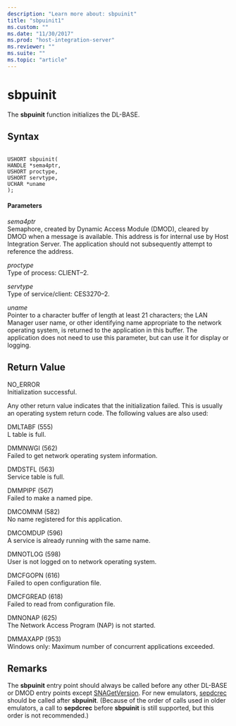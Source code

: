 ```yaml
---
description: "Learn more about: sbpuinit"
title: "sbpuinit1"
ms.custom: ""
ms.date: "11/30/2017"
ms.prod: "host-integration-server"
ms.reviewer: ""
ms.suite: ""
ms.topic: "article"
---
```

# sbpuinit
The **sbpuinit** function initializes the DL-BASE.  
  
## Syntax  
  
```  
  
USHORT sbpuinit(   
HANDLE *sema4ptr,   
USHORT proctype,   
USHORT servtype,   
UCHAR *uname   
);  
```  
  
#### Parameters  
 *sema4ptr*  
 Semaphore, created by Dynamic Access Module (DMOD), cleared by DMOD when a message is available. This address is for internal use by Host Integration Server. The application should not subsequently attempt to reference the address.  
  
 *proctype*  
 Type of process: CLIENT–2.  
  
 *servtype*  
 Type of service/client: CES3270–2.  
  
 *uname*  
 Pointer to a character buffer of length at least 21 characters; the LAN Manager user name, or other identifying name appropriate to the network operating system, is returned to the application in this buffer. The application does not need to use this parameter, but can use it for display or logging.  
  
## Return Value  
 NO_ERROR  
 Initialization successful.  
  
 Any other return value indicates that the initialization failed. This is usually an operating system return code. The following values are also used:  
  
 DMLTABF (555)  
 L table is full.  
  
 DMMNWGI (562)  
 Failed to get network operating system information.  
  
 DMDSTFL (563)  
 Service table is full.  
  
 DMMPIPF (567)  
 Failed to make a named pipe.  
  
 DMCOMNM (582)  
 No name registered for this application.  
  
 DMCOMDUP (596)  
 A service is already running with the same name.  
  
 DMNOTLOG (598)  
 User is not logged on to network operating system.  
  
 DMCFGOPN (616)  
 Failed to open configuration file.  
  
 DMCFGREAD (618)  
 Failed to read from configuration file.  
  
 DMNONAP (625)  
 The Network Access Program (NAP) is not started.  
  
 DMMAXAPP (953)  
 Windows only: Maximum number of concurrent applications exceeded.  
  
## Remarks  
 The **sbpuinit** entry point should always be called before any other DL-BASE or DMOD entry points except [SNAGetVersion](../core/snagetversion1.md). For new emulators, [sepdcrec](../core/sepdcrec1.md) should be called after **sbpuinit**. (Because of the order of calls used in older emulators, a call to **sepdcrec** before **sbpuinit** is still supported, but this order is not recommended.)
